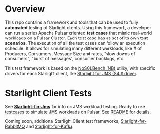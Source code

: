 # Overview

This repo contains a framework and tools that can be used to fully **automated** testing of Starlight clients.  Using this framework, a developer can run a series Apache Pulsar oriented **test cases** that mimic real-world workloads on a Pulsar Cluster. Each test case has as set of its own **test scenarios**. The execution of all the test cases can follow an execution schedule.  It allows for simulating many different workloads, like # of Producers, Consumers, Message Size and rates, "slow downs of consumers", "burst of messages", consumer backlogs, etc.

This test framework is based on the [NoSQLBench (NB)](https://github.com/nosqlbench/nosqlbench) utility, with specific drivers for each Starlight client, like [Starlight for JMS (S4J) driver](https://github.com/nosqlbench/nosqlbench/tree/nb4-maintenance).

# Starlight Client Tests
See **[Starlight-for-Jms](starlight-for-jms/)** for info on JMS workload testing.  Ready to use [testcases](starlight-for-jms/testcases/raw_definition/) to simulate JMS workloads on Pulsar.  See [README](starlight-for-jms/README.md) for details.

Coming soon, additional Starlight Client test frameworks, [Starlight-for-RabbitMQ](starlight-for-rabbitmq/) and [Starlight-for-Kafka](starlight-for-kafka/).

